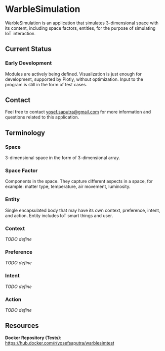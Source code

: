 # WarbleSimulation

WarbleSimulation is an application that simulates 3-dimensional space with its content, including space factors, entities, for the purpose of simulating IoT interaction.

## Current Status
### Early Development
Modules are actively being defined. Visualization is just enough for development, supported by Plotly, without optimization. Input to the program is still in the form of test cases.

## Contact
Feel free to contact yosef.saputra@gmail.com for more information and questions related to this application.

## Terminology
### Space
3-dimensional space in the form of 3-dimensional array.

### Space Factor
Components in the space. They capture different aspects in a space, for example: matter type, temperature, air movement, luminosity.

### Entity
Single encapsulated body that may have its own context, preference, intent, and action. Entity includes IoT smart things and user.

### Context
_TODO define_

### Preference
_TODO define_

### Intent
_TODO define_

### Action
_TODO define_

## Resources
**Docker Repository (Tests)**: https://hub.docker.com/r/yosefsaputra/warblesimtest

